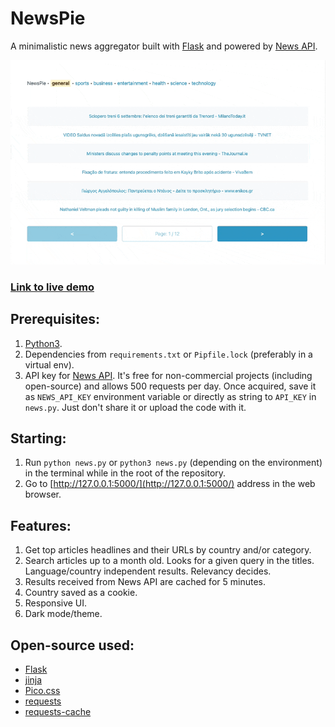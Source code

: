 # NewsPie #
A minimalistic news aggregator built with [Flask](https://www.palletsprojects.com/p/flask/) and powered by [News API](https://newsapi.org/).

![Demo!](https://raw.githubusercontent.com/skamieniarz/newspie/master/static/demo.gif)

### [Link to live demo](https://skamieniarz.github.io/newspie/) ###

## Prerequisites: ##

1. [Python3](https://www.python.org).
2. Dependencies from `requirements.txt` or `Pipfile.lock` (preferably in a virtual env).
3. API key for [News API](https://newsapi.org/register). It's free for non-commercial projects (including open-source) and allows 500 requests per day. Once acquired, save it as `NEWS_API_KEY` environment variable or directly as string to `API_KEY` in `news.py`. Just don't share it or upload the code with it.

## Starting: ##

1. Run `python news.py` or `python3 news.py` (depending on the environment) in the terminal while in the root of the repository.
2. Go to [http://127.0.0.1:5000/](http://127.0.0.1:5000/) address in the web browser.

## Features: ##

1. Get top articles headlines and their URLs by country and/or category.
2. Search articles up to a month old. Looks for a given query in the titles. Language/country independent results. Relevancy decides.
3. Results received from News API are cached for 5 minutes.
4. Country saved as a cookie.
5. Responsive UI.
6. Dark mode/theme.

## Open-source used: ##

- [Flask](https://github.com/pallets/flask)
- [jinja](https://github.com/pallets/jinja)
- [Pico.css](https://github.com/picocss/pico)
- [requests](https://github.com/psf/requests)
- [requests-cache](https://github.com/reclosedev/requests-cache)
